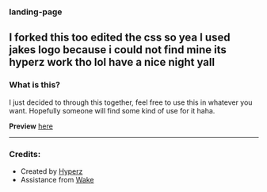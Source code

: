 ### landing-page
I forked this too edited the css so yea I used jakes logo because i could not find mine its hyperz work tho lol have a nice night yall
---

### What is this?

I just decided to through this together, feel free to use this in whatever you want.
Hopefully someone will find some kind of use for it haha.

**Preview** [here](https://hyperz.dev/landingpagedemo1/index.html)

---

### Credits:
- Created by [Hyperz](https://hyperz.dev)
- Assistance from [Wake](https://twitter.com/Itwaswake)
